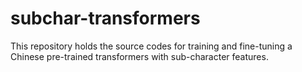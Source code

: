 # subchar-transformers
This repository holds the source codes for training and fine-tuning a Chinese pre-trained transformers with sub-character features.
